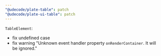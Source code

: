 ```yaml
---
"@udecode/plate-table": patch
"@udecode/plate-ui-table": patch
---
```


`TableElement`:
- fix undefined case
- fix warning "Unknown event handler property `onRenderContainer`. It will be ignored."
